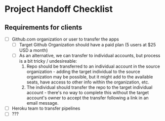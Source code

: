 # Project Handoff Checklist


## Requirements for clients

- [ ] Github.com organization or user to transfer the apps
  - [ ] Target Github Organization should have a paid plan (5 users at $25 USD a month)
  - [ ] As an alternative, we can transfer to individual accounts, but process is a bit tricky / undesireable:
    1. Repo should be transferred to an individual account in the source organization - adding the target individual to the source organization may be possible, but it might add to the available seats, have access to other info within the organization, etc.
    2. The individual should transfer the repo to the target individual account - there's no way to complete this without the target account's owner to accept the transfer following a link in an email message.
- [ ] Heroku team to transfer pipelines
- [ ] ???
